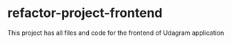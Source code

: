 # refactor-project-frontend
This project has all files and code for the frontend of Udagram application
